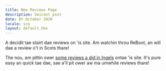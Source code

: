 ```yaml
---
title: New Reviews Page
description: Seicont post
date: 8t October 2020
locale: sco
layout: default.hbs
---
```


A decidit tae stairt dae reviews on 'is site. Am watchin throu ReBoot, an will dae a review o't in Scots thare!

The nou, am pittin ower [some reviews a did in Ingels](https://cobradile.neocities.org/reviews_en.html) ontae 'is site. It's pure easy an quick tae dae, sae a'll pit ower aw ma umwhile reviews thare!